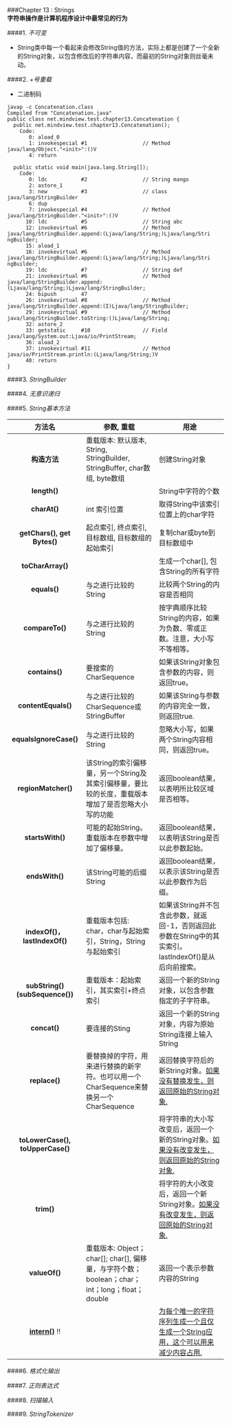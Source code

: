 ###Chapter 13 : Strings  
**字符串操作是计算机程序设计中最常见的行为**

####1. _不可变_
+ String类中每一个看起来会修改String值的方法，实际上都是创建了一个全新的String对象，以包含修改后的字符串内容，而最初的String对象则丝毫未动。

####2. _+号重载_
    
    
+ 二进制码
```
javap -c Concatenation.class
Compiled from "Concatenation.java"
public class net.mindview.test.chapter13.Concatenation {
  public net.mindview.test.chapter13.Concatenation();
    Code:
       0: aload_0
       1: invokespecial #1                  // Method java/lang/Object."<init>":()V
       4: return

  public static void main(java.lang.String[]);
    Code:
       0: ldc           #2                  // String mango
       2: astore_1
       3: new           #3                  // class java/lang/StringBuilder
       6: dup
       7: invokespecial #4                  // Method java/lang/StringBuilder."<init>":()V
      10: ldc           #5                  // String abc
      12: invokevirtual #6                  // Method java/lang/StringBuilder.append:(Ljava/lang/String;)Ljava/lang/Stri
ngBuilder;
      15: aload_1
      16: invokevirtual #6                  // Method java/lang/StringBuilder.append:(Ljava/lang/String;)Ljava/lang/Stri
ngBuilder;
      19: ldc           #7                  // String def
      21: invokevirtual #6                  // Method java/lang/StringBuilder.append:(Ljava/lang/String;)Ljava/lang/StringBuilder;
      24: bipush        47
      26: invokevirtual #8                  // Method java/lang/StringBuilder.append:(I)Ljava/lang/StringBuilder;
      29: invokevirtual #9                  // Method java/lang/StringBuilder.toString:()Ljava/lang/String;
      32: astore_2
      33: getstatic     #10                 // Field java/lang/System.out:Ljava/io/PrintStream;
      36: aload_2
      37: invokevirtual #11                 // Method java/io/PrintStream.println:(Ljava/lang/String;)V
      40: return
}
```

####3. _StringBuilder_


####4. _无意识递归_


####5. _String基本方法_

|              方法名              | 参数, 重载                                                                                         | 用途                                                                                                    |
|:--------------------------------:|----------------------------------------------------------------------------------------------------|---------------------------------------------------------------------------------------------------------|
| **构造方法**                     | 重载版本: 默认版本, String, StringBuilder, StringBuffer, char数组, byte数组                        | 创建String对象                                                                                          |
| **length()**                     |                                                                                                    | String中字符的个数                                                                                      |
| **charAt()**                     | int 索引位置                                                                                       | 取得String中该索引位置上的char字符                                                                      |
| **getChars(), get Bytes()**      | 起点索引, 终点索引, 目标数组, 目标数组的起始索引                                                   | 复制char或byte到目标数组中                                                                              |
| **toCharArray()**                |                                                                                                    | 生成一个char[], 包含String的所有字符                                                                    |
| **equals()**                     | 与之进行比较的String                                                                               | 比较两个String的内容是否相同                                                                            |
| **compareTo()**                  | 与之进行比较的String                                                                               | 按字典顺序比较String的内容，如果为负数、零或正数。注意，大小写不等相等。                                |
| **contains()**                   | 要搜索的CharSequence                                                                               | 如果该String对象包含参数的内容，则返回true。                                                            |
| **contentEquals()**              | 与之进行比较的CharSequence或StringBuffer                                                           | 如果该String与参数的内容完全一致，则返回true.                                                           |
| **equalsIgnoreCase()**           | 与之进行比较的String                                                                               | 忽略大小写，如果两个String内容相同，则返回true。                                                        |
| **regionMatcher()**              | 该String的索引偏移量，另一个String及其索引偏移量，要比较的长度，重载版本增加了是否忽略大小写的功能 | 返回boolean结果，以表明所比较区域是否相等。                                                             |
| **startsWith()**                 | 可能的起始String。重载版本在参数中增加了偏移量。                                                   | 返回boolean结果，以表明该String是否以此参数起始。                                                       |
| **endsWith()**                   | 该String可能的后缀String                                                                           | 返回boolean结果，以表示该String是否以此参数作为后缀。                                                   |
| **indexOf()，lastIndexOf()**     | 重载版本包括: char，char与起始索引，String，String与起始索引                                       | 如果该String并不包含此参数，就返回-1，否则返回此参数在String中的其实索引。lastIndexOf()是从后向前搜索。 |
| **subString()(subSequence())**   | 重载版本：起始索引，其实索引+终点索引                                                              | 返回一个新的String对象，以包含参数指定的子字符串。                                                      |
| **concat()**                     | 要连接的Sting                                                                                      | 返回一个新的String对象，内容为原始String连接上输入String                                                |
| **replace()**                    | 要替换掉的字符，用来进行替换的新字符。也可以用一个CharSequence来替换另一个CharSequence             | 返回替换字符后的新String对象。[如果没有替换发生，则返回原始的String对象.]()                              |
| **toLowerCase(), toUpperCase()** |                                                                                                    | 将字符串的大小写改变后，返回一个新的String对象。[如果没有改变发生，则返回原始的String对象.]()           |
| **trim()**                       |                                                                                                    | 将字符的大小改变后，返回一个新String对象。[如果没有改变发生，则返回原始的String对象.]()                 |
| **valueOf()**                    | 重载版本: Object；char[]; char[], 偏移量，与字符个数；boolean；char；int；long；float；double      | 返回一个表示参数内容的String                                                                            |
| [**intern()**]() :bangbang:      |                                                                                                    | [为每个唯一的字符序列生成一个且仅生成一个String应用，这个可以用来减少内容占用.]()                       |

####6. _格式化输出_


####7. _正则表达式_


####8. _扫描输入_


####9. _StringTokenizer_

